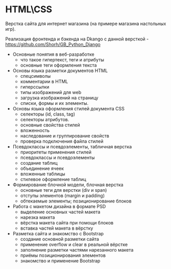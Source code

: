 # HTML\CSS
Верстка сайта для интернет магазина (на примере магазина настольных игр).

Реализация фронтенда и бэкенда на Dkango с данной версткой - https://github.com/Shorh/GB_Python_Django

* Основные понятия в веб-разработке
  + что такое гипертекст, теги и атрибуты
  + основные теги оформления текста
* Основы языка разметки документов HTML
  + спецсимволы
  + комментарии в HTML
  + гиперссылки
  + типы изображений для web
  + загрузка изображений на страницу
  + списки, формы и их элементы.
* Основы языка оформления стилей документа CSS
  + селекторы (id, class, tag)
  + селекторы атрибутов.
  + основные свойства стилей
  + вложенность
  + наследование и группирование свойств
  + проверка подключения файла стилей
* Псевдоклассы и псевдоэлементы, табличная верстка
  + приоритеты применения стилей
  + псевдоклассы и псевдоэлементы
  + создание таблиц
  + объединение ячеек
  + вложенные таблицы
  + стилевое оформление таблиц
* Формирование блочной модели, блочная верстка
  + основные теги для верстки (div и span)
  + отступы элементов (margin и padding)
  + обтекаемые элементы; позиционирование блоков
* Работа с макетом дизайна в формате PSD
  + выделение основных частей макета
  + нарезка макета
  + вёрстка макета сайта при помощи блоков
  + вставка частей макета в вёрстку
* Разметка сайта и знакомство с Bootstrap
  + создание основной разметки сайта
  + применение overflow и clear в реальной вёрстке
  + заполнение разметки частями нарезанного макета
  + приёмы позиционирования элементов
  + знакомство и применение Bootstrap
